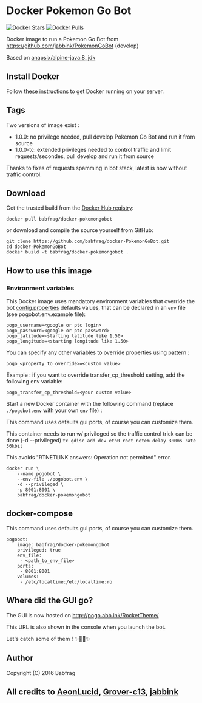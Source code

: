 # Docker Pokemon Go Bot

[![Docker Stars](https://img.shields.io/docker/stars/babfrag/docker-pokemongobot.svg)](https://hub.docker.com/r/babfrag/docker-pokemongobot) 
[![Docker Pulls](https://img.shields.io/docker/pulls/babfrag/docker-pokemongobot.svg)](https://hub.docker.com/r/babfrag/docker-pokemongobot)

Docker image to run a Pokemon Go Bot from https://github.com/jabbink/PokemonGoBot (develop)

Based on [anapsix/alpine-java:8_jdk](https://hub.docker.com/r/anapsix/alpine-java)

## Install Docker

Follow [these instructions](https://docs.docker.com/engine/installation/) to get Docker running on your server.

## Tags
Two versions of image exist :
 - 1.0.0: no privilege needed, pull develop Pokemon Go Bot and run it from source
 - 1.0.0-tc: extended privileges needed to control traffic and limit requests/secondes, pull develop and run it from source

Thanks to fixes of requests spamming in bot stack, latest is now without traffic control.

## Download

Get the trusted build from the [Docker Hub registry](https://hub.docker.com/r/babfrag/docker-pokemongobot):

```
docker pull babfrag/docker-pokemongobot
```

or download and compile the source yourself from GitHub:

```
git clone https://github.com/babfrag/docker-PokemonGoBot.git
cd docker-PokemonGoBot
docker build -t babfrag/docker-pokemongobot .
```

## How to use this image

### Environment variables

This Docker image uses mandatory environment variables that override the bot [config.properties](https://raw.githubusercontent.com/jabbink/PokemonGoBot/develop/config.properties.template) defaults values, that can be declared in an `env` file (see pogobot.env.example file):

```
pogo_username=<google or ptc login>
pogo_password=<google or ptc password>
pogo_latitude=<starting latitude like 1.50>
pogo_longitude=<starting longitude like 1.50>
```

You can specify any other variables to override properties using pattern :
```
pogo_<property_to_override>=<custom value>
```

Example : if you want to override transfer_cp_threshold setting, add the following env variable:
```
pogo_transfer_cp_threshold=<your custom value>
```

Start a new Docker container with the following command (replace `./pogobot.env` with your own `env` file) :

This command uses defaults gui ports, of course you can customize them.

This container needs to run w/ privileged so the traffic control trick can be done (-d --privileged) ```tc qdisc add dev eth0 root netem delay 300ms rate 56kbit```

This avoids "RTNETLINK answers: Operation not permitted" error.

```
docker run \
    --name pogobot \
    --env-file ./pogobot.env \
    -d --privileged \
    -p 8001:8001 \
    babfrag/docker-pokemongobot
```

## docker-compose
This command uses defaults gui ports, of course you can customize them.
```
pogobot:
    image: babfrag/docker-pokemongobot
    privileged: true
    env_file:
     - <path_to_env_file>
    ports:
     - 8001:8001
    volumes:
     - /etc/localtime:/etc/localtime:ro
```

## Where did the GUI go?

The GUI is now hosted on http://pogo.abb.ink/RocketTheme/

This URL is also shown in the console when you launch the bot.


Let's catch some of them ! :sparkles::tada::rocket::sparkles:

## Author

Copyright (C) 2016 Babfrag

## All credits to [AeonLucid](https://github.com/AeonLucid), [Grover-c13](https://github.com/Grover-c13), [jabbink](https://github.com/jabbink)
